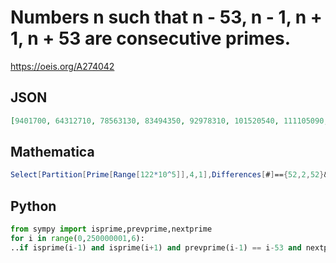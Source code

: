 # Numbers n such that n \- 53, n \- 1, n \+ 1, n \+ 53 are consecutive primes\.
https://oeis.org/A274042
## JSON
```JSON
[9401700, 64312710, 78563130, 83494350, 92978310, 101520540, 111105090, 121631580, 136765860, 138330780, 139027950, 145673850, 157008390, 163050090, 166418280, 169288530, 170473410, 177920850, 198963210, 200765250, 213504870, 220428600]
```
## Mathematica
```Mathematica
Select[Partition[Prime[Range[122*10^5]],4,1],Differences[#]=={52,2,52}&][[All,2]]+1 (* _Harvey P. Dale_, Mar 07 2018 *)
```
## Python
```Python
from sympy import isprime,prevprime,nextprime
for i in range(0,250000001,6):
..if isprime(i-1) and isprime(i+1) and prevprime(i-1) == i-53 and nextprime(i+1) == i+53: print (i,end=', ')
```
